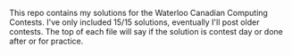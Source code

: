 This repo contains my solutions for the Waterloo Canadian Computing Contests.
I've only included 15/15 solutions, eventually I'll post older contests.
The top of each file will say if the solution is contest day or done after or for practice.
